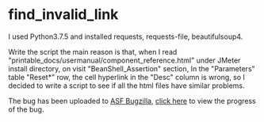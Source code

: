 # find_invalid_link

I used Python3.7.5 and installed requests, requests-file, beautifulsoup4.

Write the script the main reason is that, when I read "printable_docs/usermanual/component_reference.html" under JMeter install directory, on visit "BeanShell_Assertion" section, In the "Parameters" table "Reset*" row, the cell hyperlink in the "Desc" column is wrong, so I decided to write a script to see if all the html files have similar problems.

The bug has been uploaded to [ASF Bugzilla](https://bz.apache.org/bugzilla/), [click here](https://bz.apache.org/bugzilla/show_bug.cgi?id=64302) to view the progress of the bug.
